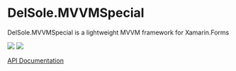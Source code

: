 # DelSole.MVVMSpecial

DelSole.MVVMSpecial is a lightweight MVVM framework for Xamarin.Forms



![](https://img.shields.io/badge/release-stable-brightgreen.svg) ![](https://img.shields.io/badge/NuGet-1.0.0-orange.svg)


[API Documentation](https://alessandrodelsole.github.io/DelSole.MVVMSpecial/api/index.html)
